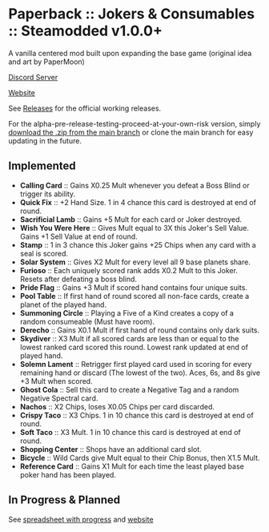 # Paperback :: Jokers & Consumables :: Steamodded v1.0.0+

A vanilla centered mod built upon expanding the base game (original idea and art by PaperMoon)

[Discord Server](https://discord.gg/uhqx4Yr33j) 

[Website](https://gitnether.github.io/paperback/)

See [Releases](https://github.com/GitNether/paperback/releases) for the official working releases.

For the alpha-pre-release-testing-proceed-at-your-own-risk version, simply [download the .zip from the main branch](https://github.com/GitNether/paperback/archive/refs/heads/main.zip) or clone the main branch for easy updating in the future.

## Implemented

- **Calling Card** :: Gains X0.25 Mult whenever you defeat a Boss Blind or trigger its ability.
- **Quick Fix** :: +2 Hand Size. 1 in 4 chance this card is destroyed at end of round.
- **Sacrificial Lamb** :: Gains +5 Mult for each card or Joker destroyed.
- **Wish You Were Here** :: Gives Mult equal to 3X this Joker's Sell Value. Gains +1 Sell Value at end of round.
- **Stamp** :: 1 in 3 chance this Joker gains +25 Chips when any card with a seal is scored.
- **Solar System** :: Gives X2 Mult for every level all 9 base planets share.
- **Furioso** :: Each uniquely scored rank adds X0.2 Mult to this Joker. Resets after defeating a boss blind.
- **Pride Flag** :: Gains +3 Mult if scored hand contains four unique suits.
- **Pool Table** :: If first hand of round scored all non-face cards, create a planet of the played hand.
- **Summoning Circle** :: Playing a Five of a Kind creates a copy of a random consumeable (Must have room).
- **Derecho** :: Gains X0.1 Mult if first hand of round contains only dark suits.
- **Skydiver** :: X3 Mult if all scored cards are less than or equal to the lowest ranked card scored this round. Lowest rank updated at end of played hand.
- **Solemn Lament** :: Retrigger first played card used in scoring for every remaining hand or discard (The lowest of the two). Aces, 6s, and 8s give +3 Mult when scored.
- **Ghost Cola** :: Sell this card to create a Negative Tag and a random Negative Spectral card.
- **Nachos** :: X2 Chips, loses X0.05 Chips per card discarded.
- **Crispy Taco** :: X3 Chips. 1 in 10 chance this card is destroyed at end of round.
- **Soft Taco** :: X3 Mult. 1 in 10 chance this card is destroyed at end of round.
- **Shopping Center** :: Shops have an additional card slot.
- **Bicycle** :: Wild Cards give Mult equal to their Chip Bonus, then X1.5 Mult.
- **Reference Card** :: Gains X1 Mult for each time the least played base poker hand has been played.

## In Progress & Planned

See [spreadsheet with progress](https://docs.google.com/spreadsheets/d/1PASVdFEUthutKjdsQ8aZ0w863nwBcSf285EYwWuR1lQ/edit?usp=sharing) and [website](https://gitnether.github.io/paperback/)
